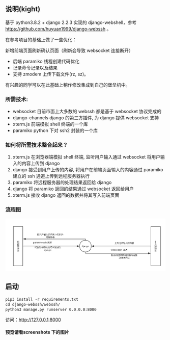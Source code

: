 ## 说明(kight)
基于 python3.8.2 + django 2.2.3 实现的 django-webshell，参考 https://github.com/huyuan1999/django-webssh 。

在参考项目的基础上做了一些优化：

新增前端页面刷新确认页面（刷新会导致 websocket 连接断开）
- 后端 paramiko 线程创建代码优化
- 记录命令记录以及结果
- 支持 zmodem 上传下载文件(rz, sz)。

有兴趣的同学可以在此基础上稍作修改集成到自己的堡垒机中。

### 所需技术: 
- websocket 目前市面上大多数的 webssh 都是基于 websocket 协议完成的
- django-channels django 的第三方插件, 为 django 提供 websocket 支持
- xterm.js 前端模拟 shell 终端的一个库
- paramiko python 下对 ssh2 封装的一个库

### 如何将所需技术整合起来？
1. xterm.js 在浏览器端模拟 shell 终端, 监听用户输入通过 websocket 将用户输入的内容上传到 django
2. django 接受到用户上传的内容, 将用户在前端页面输入的内容通过 paramiko 建立的 ssh 通道上传到远程服务器执行
3. paramiko 将远程服务器的处理结果返回给 django
4. django 将 paramiko 返回的结果通过 websocket 返回给用户
5. xterm.js 接收 django 返回的数据并将其写入前端页面

### 流程图
![](screenshots/0.png)

## 启动
```
pip3 install -r requirements.txt
cd django-webssh/webssh/
python3 manage.py runserver 0.0.0.0:8000
```	
访问：http://127.0.0.1:8000

#### 预览请看screenshots 下的图片

